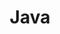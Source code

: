 ---
layout: language
title: Java
scripts: [Collections, Annotations, Class, Generics, Interfaces, Multithreading, Serialization, Stream, How-To-Pick-Collections, Links]
---